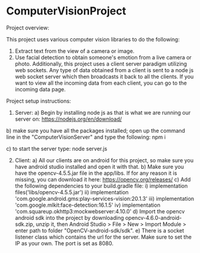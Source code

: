 # ComputerVisionProject

Project overview: 

This project uses various computer vision libraries to do the following:
  1) Extract text from the view of a camera or image.
  2) Use facial detection to obtain someone's emotion from a live camera or photo.
Additionally, this project uses a client server paradigm utilizing web sockets. Any type of data obtained from a client is sent to a
node js web socket server which then broadcasts it back to all the clients. If you want to view all the incoming data from each client,
you can go to the incoming data page.


Project setup instructions:

1) Server:
  a) Begin by installing node js as that is what we are running our server on: https://nodejs.org/en/download/
  
  b) make sure you have all the packages installed; open up the command line in the "ComputerVisionServer" and type the following: npm i
  
  c) to start the server type: node server.js
  
2) Client:
  a) All our clients are on android for this project, so make sure you have android studio installed and open it with that.
  b) Make sure you have the opencv-4.5.5.jar file in the app/libs. If for any reason it is missing, you can download it here: https://opencv.org/releases/
  c) Add the following dependencies to your build.gradle file:
  i)   implementation files('libs/opencv-4.5.5.jar')
  ii)  implementation 'com.google.android.gms:play-services-vision:20.1.3'
  iii) implementation 'com.google.mlkit:face-detection:16.1.5'
  iv)  implementation 'com.squareup.okhttp3:mockwebserver:4.10.0'
  d) Import the opencv android sdk into the project by downloading opencv-4.6.0-android-sdk.zip, unzip it, 
     then Android Studio > File > New > Import Module > enter path to folder "OpenCV-android-sdk/sdk".
  e) There is a socket listener class which contains the url for the server. Make sure to set the IP as your own. The port is set as 8080.

